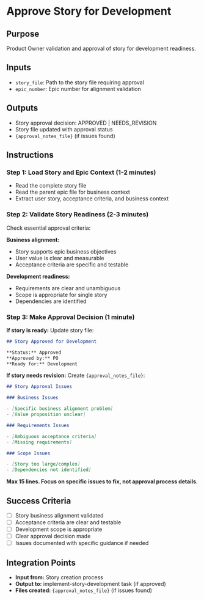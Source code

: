 # Approve Story for Development

## Purpose

Product Owner validation and approval of story for development readiness.

## Inputs

- `story_file`: Path to the story file requiring approval
- `epic_number`: Epic number for alignment validation

## Outputs

- Story approval decision: APPROVED | NEEDS_REVISION
- Story file updated with approval status
- `{approval_notes_file}` (if issues found)

## Instructions

### Step 1: Load Story and Epic Context (1-2 minutes)

- Read the complete story file
- Read the parent epic file for business context
- Extract user story, acceptance criteria, and business context

### Step 2: Validate Story Readiness (2-3 minutes)

Check essential approval criteria:

**Business alignment:**

- Story supports epic business objectives
- User value is clear and measurable
- Acceptance criteria are specific and testable

**Development readiness:**

- Requirements are clear and unambiguous
- Scope is appropriate for single story
- Dependencies are identified

### Step 3: Make Approval Decision (1 minute)

**If story is ready:**
Update story file:

```markdown
## Story Approved for Development

**Status:** Approved
**Approved by:** PO
**Ready for:** Development
```

**If story needs revision:**
Create `{approval_notes_file}`:

```markdown
## Story Approval Issues

### Business Issues

- [Specific business alignment problem]
- [Value proposition unclear]

### Requirements Issues

- [Ambiguous acceptance criteria]
- [Missing requirements]

### Scope Issues

- [Story too large/complex]
- [Dependencies not identified]
```

**Max 15 lines. Focus on specific issues to fix, not approval process details.**

## Success Criteria

- [ ] Story business alignment validated
- [ ] Acceptance criteria are clear and testable
- [ ] Development scope is appropriate
- [ ] Clear approval decision made
- [ ] Issues documented with specific guidance if needed

## Integration Points

- **Input from:** Story creation process
- **Output to:** implement-story-development task (if approved)
- **Files created:** `{approval_notes_file}` (if issues found)
